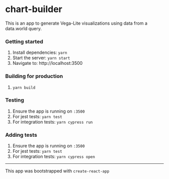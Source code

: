 # chart-builder

This is an app to generate Vega-Lite visualizations using data from a data.world query.

### Getting started

1.  Install dependencies: `yarn`
1.  Start the server: `yarn start`
1.  Navigate to: http://localhost:3500

### Building for production

1.  `yarn build`

### Testing

1.  Ensure the app is running on `:3500`
1.  For jest tests: `yarn test`
1.  For integration tests: `yarn cypress run`

### Adding tests

1.  Ensure the app is running on `:3500`
1.  For jest tests: `yarn test`
1.  For integration tests: `yarn cypress open`

---

This app was bootstrapped with `create-react-app`
